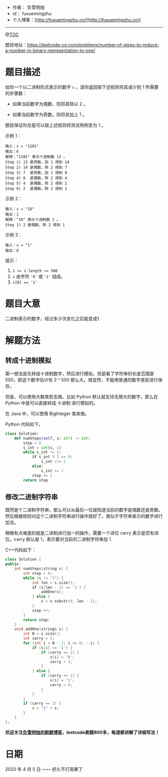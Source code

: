 - 作者：    负雪明烛
- id：      fuxuemingzhu
- 个人博客：[http://fuxuemingzhu.cn/](http://fuxuemingzhu.cn/)

---
@[TOC](目录)


题目地址：https://leetcode-cn.com/problems/number-of-steps-to-reduce-a-number-in-binary-representation-to-one/

# 题目描述

给你一个以二进制形式表示的数字 `s` 。请你返回按下述规则将其减少到 1 所需要的步骤数：

- 如果当前数字为偶数，则将其除以 2 。

- 如果当前数字为奇数，则将其加上 1 。

题目保证你总是可以按上述规则将测试用例变为 1 。

示例 1：

    输入：s = "1101"
    输出：6
    解释："1101" 表示十进制数 13 。
    Step 1) 13 是奇数，加 1 得到 14 
    Step 2) 14 是偶数，除 2 得到 7
    Step 3) 7  是奇数，加 1 得到 8
    Step 4) 8  是偶数，除 2 得到 4  
    Step 5) 4  是偶数，除 2 得到 2 
    Step 6) 2  是偶数，除 2 得到 1  

示例 2：

    输入：s = "10"
    输出：1
    解释："10" 表示十进制数 2 。
    Step 1) 2 是偶数，除 2 得到 1 

示例 3：

    输入：s = "1"
    输出：0
 

提示：

1. `1 <= s.length <= 500`
2. `s` 由字符 `'0'` 或 `'1'` 组成。
3. `s[0] == '1'`

# 题目大意

二进制表示的数字，经过多少次变化之后能变成1.


# 解题方法

## 转成十进制模拟

第一想法是先转成十进制数字，然后进行模拟。但是看了字符串的长度范围是500，即这个数字估计有 2 ^ 500 那么大。很显然，不能用普通的数字类型进行保存。

但是，可以使用大数类型去做。比如 Python 默认就支持无限大的数字，那么在 Python 中是可以直接转成 十进制 进行模拟的。

在 Java 中，可以使用 BigInteger 类来做。

Python 代码如下。

```python
class Solution:
    def numSteps(self, s: str) -> int:
        step = 0
        s_int = int(s, 2)
        while s_int != 1:
            if s_int % 2 == 0:
                s_int //= 2
            else:
                s_int += 1
            step += 1
        return step
```

## 修改二进制字符串

既然是个二进制字符串，那么可以从最后一位就知道当前的数字是偶数还是奇数。然后根据规则对这个二进制字符串进行操作就好了。类似于字符串表示的数字进行加法。

稍微有点难度的就是二进制进行加一的操作，需要一个进位 carry 表示是否有进位。carry 默认是 1，表示要对当前的二进制字符串加 1.

C++代码如下：

```cpp
class Solution {
public:
    int numSteps(string s) {
        int step = 0;
        while (s != "1") {
            int len = s.size();
            if (s[len - 1] == '1') {
                addOne(s);
            } else {
                s = s.substr(0, len - 1);
            }
            step ++;
        }
        return step;
    }
    void addOne(string& s) {
        int N = s.size();
        int carry = 1;
        for (int i = N - 1; i >= 0; --i) {
            if (s[i] == '1') {
                if (carry == 1) {
                    s[i] = '0';
                    carry = 1;
                }
            } else {
                if (carry == 1) {
                    s[i] = '1';
                    carry = 0;
                }
            }
        }
        if (carry == 1) {
            s = "1" + s;
        }
    }
};
```

 **欢迎关注[负雪明烛的刷题博客](https://blog.csdn.net/fuxuemingzhu)，leetcode刷题800多，每道都讲解了详细写法！**

# 日期

2020 年 4 月 5 日 —— 好久不打周赛了


  [1]: https://assets.leetcode-cn.com/aliyun-lc-upload/uploads/2020/04/04/sample_4_1728.png
  [2]: https://assets.leetcode-cn.com/aliyun-lc-upload/uploads/2020/04/04/sample_2_1728.png
  [3]: https://assets.leetcode-cn.com/aliyun-lc-upload/uploads/2020/04/04/sample_6_1728.png
